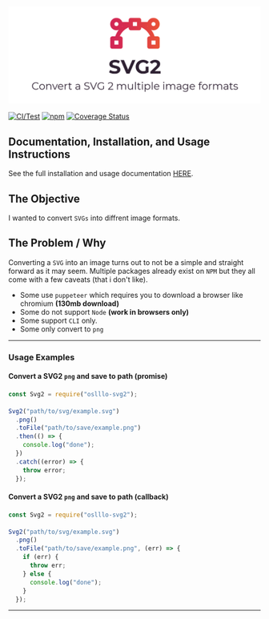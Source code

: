 ![Cover Image](docs/images/cover.png)

[![CI/Test](https://github.com/oslllo/svg2/actions/workflows/ci.test.yml/badge.svg)](https://github.com/oslllo/svg2/actions/workflows/ci.test.yml)
[![npm](https://img.shields.io/npm/v/oslllo-svg2)](https://www.npmjs.com/package/oslllo-svg2)
[![Coverage Status](https://img.shields.io/coveralls/github/oslllo/svg2)](https://coveralls.io/github/oslllo/svg2?branch=master)

## Documentation, Installation, and Usage Instructions

See the full installation and usage documentation [HERE](https://docs.oslllo.com/svg2/master/).

## The Objective

I wanted to convert `SVGs` into diffrent image formats.

## The Problem / Why

Converting a `SVG` into an image turns out to not be a simple and straight forward as it may seem. Multiple packages already exist on `NPM` but they all come with a few caveats (that i don't like).

- Some use `puppeteer` which requires you to download a browser like chromium **(130mb download)**
- Some do not support `Node` **(work in browsers only)**
- Some support `CLI` only.
- Some only convert to `png`

---

### Usage Examples

#### Convert a SVG2 `png` and save to path (promise)

```js
const Svg2 = require("oslllo-svg2");

Svg2("path/to/svg/example.svg")
  .png()
  .toFile("path/to/save/example.png")
  .then(() => {
    console.log("done");
  })
  .catch((error) => {
    throw error;
  });
```

#### Convert a SVG2 `png` and save to path (callback)

```js
const Svg2 = require("oslllo-svg2");

Svg2("path/to/svg/example.svg")
  .png()
  .toFile("path/to/save/example.png", (err) => {
    if (err) {
      throw err;
    } else {
      console.log("done");
    }
  });
```

---
